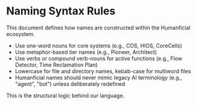 # Naming Syntax Rules

This document defines how names are constructed within the Humanficial ecosystem.

- Use one-word nouns for core systems (e.g., COS, HIOS, CoreCells)
- Use metaphor-based tier names (e.g., Pioneer, Architect)
- Use verbs or compound verb-nouns for active functions (e.g., Flow Detector, Time Reclamation Plan)
- Lowercase for file and directory names, kebab-case for multiword files
- Humanficial names should never mimic legacy AI terminology (e.g., "agent", "bot") unless deliberately redefined

This is the structural logic behind our language.
